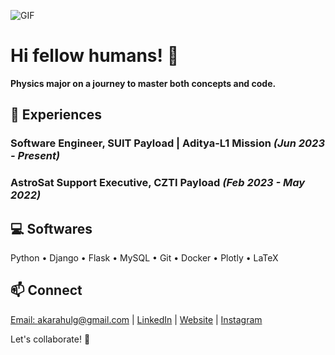 ![GIF](https://user-images.githubusercontent.com/74038190/225813708-98b745f2-7d22-48cf-9150-083f1b00d6c9.gif)

# Hi fellow humans! 👋

**Physics major on a journey to master both concepts and code.**

## 🚀 Experiences
### **Software Engineer, SUIT Payload | Aditya-L1 Mission** *(Jun 2023 - Present)*
### **AstroSat Support Executive, CZTI Payload** *(Feb 2023 - May 2022)*

## 💻 Softwares
Python • Django • Flask • MySQL • Git • Docker • Plotly • LaTeX
## 📫 Connect
[Email: akarahulg@gmail.com](mailto:akarahulg@gmail.com) | [LinkedIn](https://www.linkedin.com/in/akarahulg) | [Website](https://thisisrahulg.xyz) | [Instagram](https://www.instagram.com/akarahulg/)

Let's collaborate! 🚀

